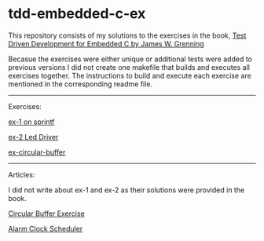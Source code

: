 # tdd-embedded-c-ex
This repository consists of my solutions to the exercises in the book, [Test Driven Development for Embedded C by James W. Grenning](https://www.amazon.com/Driven-Development-Embedded-Pragmatic-Programmers/dp/193435662X)

Becasue the exercises were either unique or additional tests were added to previous versions I did not create one makefile that builds and executes all exercises together. The instructions to build and execute each exercise are mentioned in the corresponding readme file.

---
Exercises:

[ex-1 on sprintf](https://github.com/NatsuDrag9/tdd-embedded-c-ex/tree/main)

[ex-2 Led Driver](https://github.com/NatsuDrag9/tdd-embedded-c-ex/tree/main/ex-2)

[ex-circular-buffer](https://github.com/NatsuDrag9/tdd-embedded-c-ex/tree/main/ex-circular-buffer-fifo)

---
Articles:

I did not write about ex-1 and ex-2 as their solutions were provided in the book.

[Circular Buffer Exercise](https://rohitimandi.medium.com/test-driven-development-for-embedded-c-by-james-w-grenning-circular-buffer-solution-6a9238fb7b32)

[Alarm Clock Scheduler](https://rohitimandi.medium.com/test-driven-development-for-embedded-c-by-james-w-grenning-alarm-clock-service-solution-cf95eb726643)